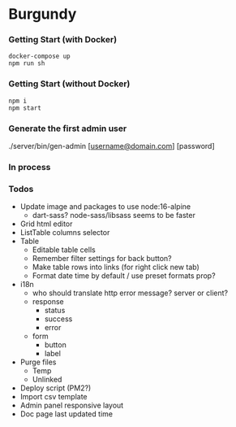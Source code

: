 # Burgundy

### Getting Start (with Docker)
```shell
docker-compose up
npm run sh
```

### Getting Start (without Docker)
```shell
npm i
npm start
```

### Generate the first admin user
./server/bin/gen-admin [username@domain.com] [password]

### In process


### Todos
- Update image and packages to use node:16-alpine
  - dart-sass? node-sass/libsass seems to be faster
- Grid html editor
- ListTable columns selector
- Table
  - Editable table cells
  - Remember filter settings for back button?
  - Make table rows into links (for right click new tab)
  - Format date time by default / use preset formats prop?
- i18n
  - who should translate http error message? server or client?
  - response
    - status
    - success
    - error
  - form
    - button
    - label
- Purge files
  - Temp
  - Unlinked
- Deploy script (PM2?)
- Import csv template
- Admin panel responsive layout
- Doc page last updated time